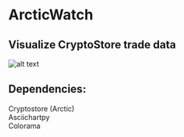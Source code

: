 # ArcticWatch
## Visualize CryptoStore trade data
![alt text](https://raw.githubusercontent.com/rshtirmer/ArcticWatch/master/example.png)

## Dependencies:  
Cryptostore (Arctic)  
Asciichartpy  
Colorama  
